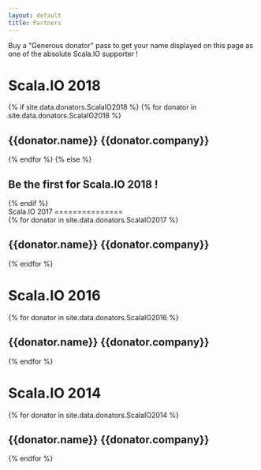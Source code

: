 ```yaml
---
layout: default
title: Partners
---
```

Buy a "Generous donator" pass to get your name displayed on this page as one of the absolute Scala.IO supporter !


Scala.IO 2018
===============

<div class="speakers">
{% if site.data.donators.ScalaIO2018 %}
  {% for donator in site.data.donators.ScalaIO2018 %}
  <div class="row">
    <div class="speaker_bio col-sm-offset-1">
      <h2 class="name">{{donator.name}}
      <span class="details">
      <a href="http://twitter.com/{{donator.twitter}}"><i class="fa fa-twitter"></i></a>
      <span class="company">{{donator.company}}</span>
      </span>
      </h2>
    </div>
  </div>
  {% endfor %}
{% else %}
  <div class="row">
    <div class="speaker_bio col-sm-offset-1">
      <h2>Be the first for Scala.IO 2018 !</h2>
    </div>
  </div>
{% endif %}
</div>
Scala.IO 2017
===============

<div class="speakers">
{% for donator in site.data.donators.ScalaIO2017 %}
<div class="row">
  <div class="speaker_bio col-sm-offset-1">
    <h2 class="name">{{donator.name}}
    <span class="details">
    <a href="http://twitter.com/{{donator.twitter}}"><i class="fa fa-twitter"></i></a>
    <span class="company">{{donator.company}}</span>
    </span>
    </h2>
  </div>
</div>
{% endfor %}

Scala.IO 2016
===============

<div class="speakers">
{% for donator in site.data.donators.ScalaIO2016 %}
<div class="row">
  <div class="speaker_bio col-sm-offset-1">
    <h2 class="name">{{donator.name}}
    <span class="details">
    <a href="http://twitter.com/{{donator.twitter}}"><i class="fa fa-twitter"></i></a>
    <span class="company">{{donator.company}}</span>
    </span>
    </h2>
  </div>
</div>
{% endfor %}

Scala.IO 2014
===============

<div class="speakers">
{% for donator in site.data.donators.ScalaIO2014 %}
<div class="row">
  <div class="speaker_bio col-sm-offset-1">
    <h2 class="name">{{donator.name}}
    <span class="details">
    <a href="http://twitter.com/{{donator.twitter}}"><i class="fa fa-twitter"></i></a>
    <span class="company">{{donator.company}}</span>
    </span>
    </h2>
  </div>
</div>
{% endfor %}
</div>
</div>
